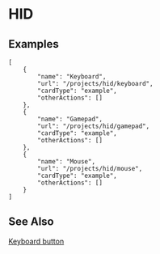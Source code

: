 # HID

## Examples

```codecard
[
    {
        "name": "Keyboard",
        "url": "/projects/hid/keyboard",
        "cardType": "example",
        "otherActions": []
    },
    {
        "name": "Gamepad",
        "url": "/projects/hid/gamepad",
        "cardType": "example",
        "otherActions": []
    },
    {
        "name": "Mouse",
        "url": "/projects/hid/mouse",
        "cardType": "example",
        "otherActions": []
    }
]
```

## See Also

[Keyboard button](/projects/hid/keyboard-button)